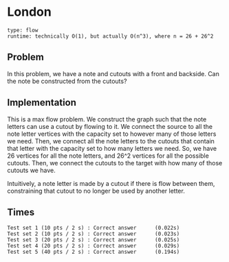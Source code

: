 # London

```
type: flow
runtime: technically O(1), but actually O(n^3), where n = 26 + 26^2
```

## Problem

In this problem, we have a note and cutouts with a front and backside. Can the
note be constructed from the cutouts?

## Implementation

This is a max flow problem. We construct the graph such that the note letters
can use a cutout by flowing to it. We connect the source to all the note letter
vertices with the capacity set to however many of those letters we need. Then,
we connect all the note letters to the cutouts that contain that letter with
the capacity set to how many letters we need. So, we have 26 vertices for all
the note letters, and 26^2 vertices for all the possible cutouts. Then, we
connect the cutouts to the target with how many of those cutouts we have.

Intuitively, a note letter is made by a cutout if there is flow between them,
constraining that cutout to no longer be used by another letter.

## Times

```
Test set 1 (10 pts / 2 s) : Correct answer      (0.022s)
Test set 2 (10 pts / 2 s) : Correct answer      (0.023s)
Test set 3 (20 pts / 2 s) : Correct answer      (0.025s)
Test set 4 (20 pts / 2 s) : Correct answer      (0.029s)
Test set 5 (40 pts / 2 s) : Correct answer      (0.194s)
```
